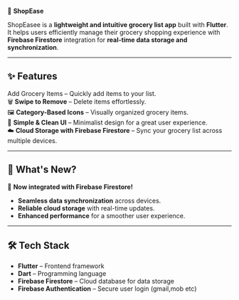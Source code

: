 🛒 **ShopEase** 

ShopEasee is a **lightweight and intuitive grocery list app** built with **Flutter**. It helps users efficiently manage their grocery shopping experience with **Firebase Firestore** integration for **real-time data storage and synchronization**.  

---

## ✨ Features  
Add Grocery Items – Quickly add items to your list.  
🗑️ **Swipe to Remove** – Delete items effortlessly.  
🖼️ **Category-Based Icons** – Visually organized grocery items.  
📱 **Simple & Clean UI** – Minimalist design for a great user experience.  
☁️ **Cloud Storage with Firebase Firestore** – Sync your grocery list across multiple devices.  

-------------------------------------------

## 🚀 What's New?  
🔗 **Now integrated with Firebase Firestore!**  
- **Seamless data synchronization** across devices.  
- **Reliable cloud storage** with real-time updates.  
- **Enhanced performance** for a smoother user experience.  

---

## 🛠️ Tech Stack  
- **Flutter** – Frontend framework  
- **Dart** – Programming language  
- **Firebase Firestore** – Cloud database for data storage  
- **Firebase Authentication** – Secure user login (gmail,mob etc)  
